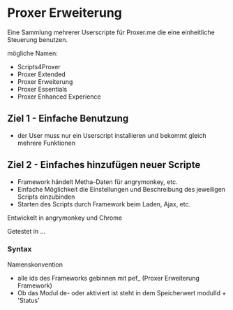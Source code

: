 # Proxer Erweiterung
Eine Sammlung mehrerer Userscripte für Proxer.me die eine einheitliche Steuerung benutzen.

mögliche Namen:
* Scripts4Proxer
* Proxer Extended
* Proxer Erweiterung
* Proxer Essentials
* Proxer Enhanced Experience

## Ziel 1 - Einfache Benutzung
  * der User muss nur ein Userscript installieren und bekommt gleich mehrere Funktionen

## Ziel 2 - Einfaches hinzufügen neuer Scripte
  * Framework händelt Metha-Daten für angrymonkey, etc.
  * Einfache Möglichkeit die Einstellungen und Beschreibung des jeweiligen Scripts einzubinden
  * Starten des Scripts durch Framework beim Laden, Ajax, etc.


Entwickelt in angrymonkey und Chrome

Getestet in ...


### Syntax
Namenskonvention
* alle ids des Frameworks gebinnen mit pef_ (Proxer Erweiterung Framework)
* Ob das Modul de- oder aktiviert ist steht in dem Speicherwert modulId + 'Status'
